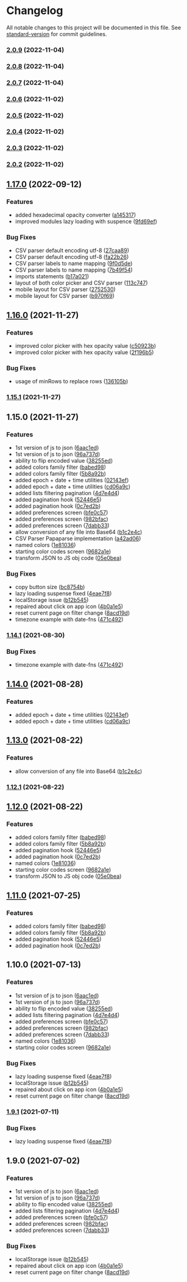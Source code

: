 # Changelog

All notable changes to this project will be documented in this file. See [standard-version](https://github.com/conventional-changelog/standard-version) for commit guidelines.

### [2.0.9](https://github.com/amwebexpert/etoolbox/compare/v2.0.8...v2.0.9) (2022-11-04)

### [2.0.8](https://github.com/amwebexpert/etoolbox/compare/v2.0.7...v2.0.8) (2022-11-04)

### [2.0.7](https://github.com/amwebexpert/etoolbox/compare/v2.0.6...v2.0.7) (2022-11-04)

### [2.0.6](https://github.com/amwebexpert/etoolbox/compare/v2.0.5...v2.0.6) (2022-11-02)

### [2.0.5](https://github.com/amwebexpert/etoolbox/compare/v2.0.4...v2.0.5) (2022-11-02)

### [2.0.4](https://github.com/amwebexpert/etoolbox/compare/v2.0.3...v2.0.4) (2022-11-02)

### [2.0.3](https://github.com/amwebexpert/etoolbox/compare/v2.0.2...v2.0.3) (2022-11-02)

### [2.0.2](https://github.com/amwebexpert/etoolbox/compare/v2.0.1...v2.0.2) (2022-11-02)

## [1.17.0](https://github.com/amwebexpert/etoolbox/compare/v1.16.0...v1.17.0) (2022-09-12)


### Features

* added hexadecimal opacity converter ([a145317](https://github.com/amwebexpert/etoolbox/commit/a1453173f961edb02940cc69b1e9b1b294b3e3a0))
* improved modules lazy loading with suspence ([9fd69ef](https://github.com/amwebexpert/etoolbox/commit/9fd69ef9a46eda6947f2f389d7e051bedf415837))


### Bug Fixes

* CSV parser default encoding utf-8 ([27caa89](https://github.com/amwebexpert/etoolbox/commit/27caa890bcc57b0894756c5bd47b25336d2cb5bf))
* CSV parser default encoding utf-8 ([fa22b26](https://github.com/amwebexpert/etoolbox/commit/fa22b268624104c2bc543c907241d5456b574afe))
* CSV parser labels to name mapping ([9f0d5de](https://github.com/amwebexpert/etoolbox/commit/9f0d5de3c3272915a3d6e96bedc9bd306a0f079c))
* CSV parser labels to name mapping ([7b49f54](https://github.com/amwebexpert/etoolbox/commit/7b49f543069f6e1f7adfe846628515bd9e5991e8))
* imports statements ([b17a021](https://github.com/amwebexpert/etoolbox/commit/b17a021c5d7b614d9e77c0572234fd837c01c3c7))
* layout of both color picker and CSV parser ([113c747](https://github.com/amwebexpert/etoolbox/commit/113c747b512007a57de6e701c6945fc00c39e49d))
* mobile layout for CSV parser ([2752530](https://github.com/amwebexpert/etoolbox/commit/27525306017a644d2df6e40b723e0209146aedb8))
* mobile layout for CSV parser ([b970f69](https://github.com/amwebexpert/etoolbox/commit/b970f69f641028386aa14a1b93a9970baa0c3659))

## [1.16.0](https://github.com/amwebexpert/etoolbox/compare/v1.15.1...v1.16.0) (2021-11-27)


### Features

* improved color picker with hex opacity value ([c50923b](https://github.com/amwebexpert/etoolbox/commit/c50923b517f9d3e8b1c59f2a05325e99d635165f))
* improved color picker with hex opacity value ([2f196b5](https://github.com/amwebexpert/etoolbox/commit/2f196b5cefa985873900d02a9c6b757ba49e88c9))


### Bug Fixes

* usage of minRows to replace rows ([136105b](https://github.com/amwebexpert/etoolbox/commit/136105b4029bc487e99c5496289936a90effb7fb))

### [1.15.1](https://github.com/amwebexpert/etoolbox/compare/v1.15.0...v1.15.1) (2021-11-27)

## 1.15.0 (2021-11-27)


### Features

* 1st version of js to json ([6aac1ed](https://github.com/amwebexpert/etoolbox/commit/6aac1edb599b8ee4bbdf5eff0d670fba57d3ff36))
* 1st version of js to json ([96a737d](https://github.com/amwebexpert/etoolbox/commit/96a737d652d6779dde00dfa00819be367f71f742))
* ability to flip encoded value ([38255ed](https://github.com/amwebexpert/etoolbox/commit/38255edbdb3a072daa46c230b722cccecbb8654b))
* added colors family filter ([babed98](https://github.com/amwebexpert/etoolbox/commit/babed9811d42bd7207db059227f8f6d30cbdc3f9))
* added colors family filter ([5b8a92b](https://github.com/amwebexpert/etoolbox/commit/5b8a92bab963e294ca075a182013ddef89a3e8ce))
* added epoch + date + time utilities ([02143ef](https://github.com/amwebexpert/etoolbox/commit/02143ef07622bc6801d175aed6335035abb8dbc6))
* added epoch + date + time utilities ([cd06a9c](https://github.com/amwebexpert/etoolbox/commit/cd06a9c43da3957dd7e9a94e7d92ca72e246805c))
* added lists filtering pagination ([4d7e4d4](https://github.com/amwebexpert/etoolbox/commit/4d7e4d46f3c79d334c63b41442448b348de0a996))
* added pagination hook ([52446e5](https://github.com/amwebexpert/etoolbox/commit/52446e591cb1e551aeb122cc4153b592595e6113))
* added pagination hook ([0c7ed2b](https://github.com/amwebexpert/etoolbox/commit/0c7ed2b5f1ce1a2977e0aa32d90a8a9fe9d8f6ba))
* added preferences screen ([bfe0c57](https://github.com/amwebexpert/etoolbox/commit/bfe0c57c3f3121c1d132fc5f9adffb84f4354897))
* added preferences screen ([982bfac](https://github.com/amwebexpert/etoolbox/commit/982bfacaa612673bf6b36e05e83b6554d62d48fd))
* added preferences screen ([7dabb33](https://github.com/amwebexpert/etoolbox/commit/7dabb3364ad902e34d0947a3ebf504289e3ba7ce))
* allow conversion of any file into Base64 ([b1c2e4c](https://github.com/amwebexpert/etoolbox/commit/b1c2e4cb3d13b1bb19150442dfc01f26edf02dec))
* CSV Parser Papaparse implementation ([a42ad06](https://github.com/amwebexpert/etoolbox/commit/a42ad0605a39a51b2263ad543a9084cad0055738))
* named colors ([1e81036](https://github.com/amwebexpert/etoolbox/commit/1e81036d1d90bcfb00267a2499023704ce5388df))
* starting color codes screen ([9682a1e](https://github.com/amwebexpert/etoolbox/commit/9682a1ebb00741e2279d998aeaf3e9f78d5b034b))
* transform JSON to JS obj code ([05e0bea](https://github.com/amwebexpert/etoolbox/commit/05e0beaf1c142c637cbd74c56b368e9f49d74bca))


### Bug Fixes

* copy button size ([bc8754b](https://github.com/amwebexpert/etoolbox/commit/bc8754bfb2462267dcca79dde14a62850499d34b))
* lazy loading suspense fixed ([4eae7f8](https://github.com/amwebexpert/etoolbox/commit/4eae7f8c3ca6b45570b7c7bcb906b35c5b1535fa))
* localStorage issue ([b12b545](https://github.com/amwebexpert/etoolbox/commit/b12b545df54d50dc69feb05c8f77ed72076338a8))
* repaired about click on app icon ([4b0a1e5](https://github.com/amwebexpert/etoolbox/commit/4b0a1e5bd3bb7845f1f54062bea32f455467236a))
* reset current page on filter change ([8acd19d](https://github.com/amwebexpert/etoolbox/commit/8acd19d57f144233d26da28f0bc922501ecfa324))
* timezone example with date-fns ([471c492](https://github.com/amwebexpert/etoolbox/commit/471c49248952763daa38c4946a6784172512c546))

### [1.14.1](https://github.com/amwebexpert/etoolbox/compare/v1.14.0...v1.14.1) (2021-08-30)


### Bug Fixes

* timezone example with date-fns ([471c492](https://github.com/amwebexpert/etoolbox/commit/471c49248952763daa38c4946a6784172512c546))

## [1.14.0](https://github.com/amwebexpert/etoolbox/compare/v1.13.0...v1.14.0) (2021-08-28)


### Features

* added epoch + date + time utilities ([02143ef](https://github.com/amwebexpert/etoolbox/commit/02143ef07622bc6801d175aed6335035abb8dbc6))
* added epoch + date + time utilities ([cd06a9c](https://github.com/amwebexpert/etoolbox/commit/cd06a9c43da3957dd7e9a94e7d92ca72e246805c))

## [1.13.0](https://github.com/amwebexpert/etoolbox/compare/v1.12.1...v1.13.0) (2021-08-22)


### Features

* allow conversion of any file into Base64 ([b1c2e4c](https://github.com/amwebexpert/etoolbox/commit/b1c2e4cb3d13b1bb19150442dfc01f26edf02dec))

### [1.12.1](https://github.com/amwebexpert/etoolbox/compare/v1.12.0...v1.12.1) (2021-08-22)

## [1.12.0](https://github.com/amwebexpert/etoolbox/compare/v1.9.1...v1.12.0) (2021-08-22)


### Features

* added colors family filter ([babed98](https://github.com/amwebexpert/etoolbox/commit/babed9811d42bd7207db059227f8f6d30cbdc3f9))
* added colors family filter ([5b8a92b](https://github.com/amwebexpert/etoolbox/commit/5b8a92bab963e294ca075a182013ddef89a3e8ce))
* added pagination hook ([52446e5](https://github.com/amwebexpert/etoolbox/commit/52446e591cb1e551aeb122cc4153b592595e6113))
* added pagination hook ([0c7ed2b](https://github.com/amwebexpert/etoolbox/commit/0c7ed2b5f1ce1a2977e0aa32d90a8a9fe9d8f6ba))
* named colors ([1e81036](https://github.com/amwebexpert/etoolbox/commit/1e81036d1d90bcfb00267a2499023704ce5388df))
* starting color codes screen ([9682a1e](https://github.com/amwebexpert/etoolbox/commit/9682a1ebb00741e2279d998aeaf3e9f78d5b034b))
* transform JSON to JS obj code ([05e0bea](https://github.com/amwebexpert/etoolbox/commit/05e0beaf1c142c637cbd74c56b368e9f49d74bca))

## [1.11.0](https://github.com/amwebexpert/etoolbox/compare/v1.10.0...v1.11.0) (2021-07-25)


### Features

* added colors family filter ([babed98](https://github.com/amwebexpert/etoolbox/commit/babed9811d42bd7207db059227f8f6d30cbdc3f9))
* added colors family filter ([5b8a92b](https://github.com/amwebexpert/etoolbox/commit/5b8a92bab963e294ca075a182013ddef89a3e8ce))
* added pagination hook ([52446e5](https://github.com/amwebexpert/etoolbox/commit/52446e591cb1e551aeb122cc4153b592595e6113))
* added pagination hook ([0c7ed2b](https://github.com/amwebexpert/etoolbox/commit/0c7ed2b5f1ce1a2977e0aa32d90a8a9fe9d8f6ba))

## 1.10.0 (2021-07-13)


### Features

* 1st version of js to json ([6aac1ed](https://github.com/amwebexpert/etoolbox/commit/6aac1edb599b8ee4bbdf5eff0d670fba57d3ff36))
* 1st version of js to json ([96a737d](https://github.com/amwebexpert/etoolbox/commit/96a737d652d6779dde00dfa00819be367f71f742))
* ability to flip encoded value ([38255ed](https://github.com/amwebexpert/etoolbox/commit/38255edbdb3a072daa46c230b722cccecbb8654b))
* added lists filtering pagination ([4d7e4d4](https://github.com/amwebexpert/etoolbox/commit/4d7e4d46f3c79d334c63b41442448b348de0a996))
* added preferences screen ([bfe0c57](https://github.com/amwebexpert/etoolbox/commit/bfe0c57c3f3121c1d132fc5f9adffb84f4354897))
* added preferences screen ([982bfac](https://github.com/amwebexpert/etoolbox/commit/982bfacaa612673bf6b36e05e83b6554d62d48fd))
* added preferences screen ([7dabb33](https://github.com/amwebexpert/etoolbox/commit/7dabb3364ad902e34d0947a3ebf504289e3ba7ce))
* named colors ([1e81036](https://github.com/amwebexpert/etoolbox/commit/1e81036d1d90bcfb00267a2499023704ce5388df))
* starting color codes screen ([9682a1e](https://github.com/amwebexpert/etoolbox/commit/9682a1ebb00741e2279d998aeaf3e9f78d5b034b))


### Bug Fixes

* lazy loading suspense fixed ([4eae7f8](https://github.com/amwebexpert/etoolbox/commit/4eae7f8c3ca6b45570b7c7bcb906b35c5b1535fa))
* localStorage issue ([b12b545](https://github.com/amwebexpert/etoolbox/commit/b12b545df54d50dc69feb05c8f77ed72076338a8))
* repaired about click on app icon ([4b0a1e5](https://github.com/amwebexpert/etoolbox/commit/4b0a1e5bd3bb7845f1f54062bea32f455467236a))
* reset current page on filter change ([8acd19d](https://github.com/amwebexpert/etoolbox/commit/8acd19d57f144233d26da28f0bc922501ecfa324))

### [1.9.1](https://github.com/amwebexpert/etoolbox/compare/v1.9.0...v1.9.1) (2021-07-11)


### Bug Fixes

* lazy loading suspense fixed ([4eae7f8](https://github.com/amwebexpert/etoolbox/commit/4eae7f8c3ca6b45570b7c7bcb906b35c5b1535fa))

## 1.9.0 (2021-07-02)


### Features

* 1st version of js to json ([6aac1ed](https://github.com/amwebexpert/etoolbox/commit/6aac1edb599b8ee4bbdf5eff0d670fba57d3ff36))
* 1st version of js to json ([96a737d](https://github.com/amwebexpert/etoolbox/commit/96a737d652d6779dde00dfa00819be367f71f742))
* ability to flip encoded value ([38255ed](https://github.com/amwebexpert/etoolbox/commit/38255edbdb3a072daa46c230b722cccecbb8654b))
* added lists filtering pagination ([4d7e4d4](https://github.com/amwebexpert/etoolbox/commit/4d7e4d46f3c79d334c63b41442448b348de0a996))
* added preferences screen ([bfe0c57](https://github.com/amwebexpert/etoolbox/commit/bfe0c57c3f3121c1d132fc5f9adffb84f4354897))
* added preferences screen ([982bfac](https://github.com/amwebexpert/etoolbox/commit/982bfacaa612673bf6b36e05e83b6554d62d48fd))
* added preferences screen ([7dabb33](https://github.com/amwebexpert/etoolbox/commit/7dabb3364ad902e34d0947a3ebf504289e3ba7ce))


### Bug Fixes

* localStorage issue ([b12b545](https://github.com/amwebexpert/etoolbox/commit/b12b545df54d50dc69feb05c8f77ed72076338a8))
* repaired about click on app icon ([4b0a1e5](https://github.com/amwebexpert/etoolbox/commit/4b0a1e5bd3bb7845f1f54062bea32f455467236a))
* reset current page on filter change ([8acd19d](https://github.com/amwebexpert/etoolbox/commit/8acd19d57f144233d26da28f0bc922501ecfa324))
